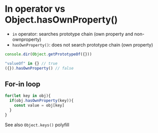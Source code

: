 # In operator vs Object.hasOwnProperty()
- `in` operator: searches prototype chain (own property and non-ownproperty)
- `hasOwnProperty()`: does not search prototype chain (own property)

```js
console.dir(Object.getPrototypeOf({}))

"valueOf" in {} // true
({}).hasOwnProperty() // false
```

## For-in loop
```js
for(let key in obj){
  if(obj.hasOwnProperty(key)){
    const value = obj[key]
  }
}
```

See also `Object.keys()` polyfill
